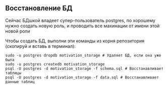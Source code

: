 ## Восстановление БД

Сейчас БДшкой владеет супер-пользователь postgres, по хорошему нужно создать новую роль, и проводить все махинации от имени этой новой роли

Чтобы создать БД, выполни эти команды из корня репозитория (скопируй и вставь в терминал):

```
sudo -u postgres dropdb motivation_storage # Удаляет БД, если она уже была
sudo -u postgres createdb motivation_storage
psql -U postgres -d motivation_storage -f schema.sql # Восстанавливает таблицы
psql -U postgres -d motivation_storage -f data.sql # Восстанавливает данные таблиц
```
